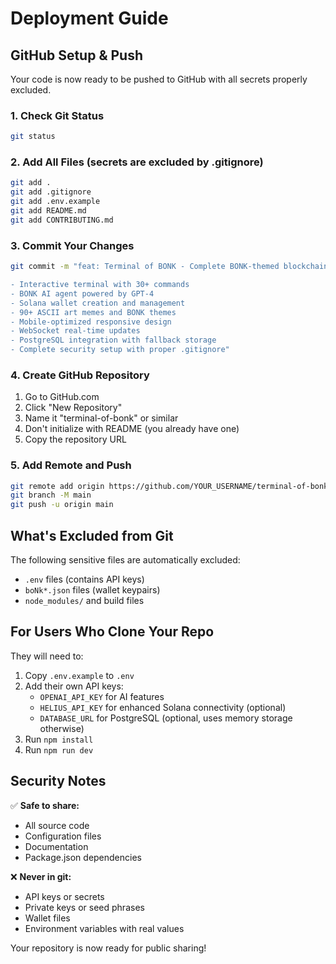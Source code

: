 # Deployment Guide

## GitHub Setup & Push

Your code is now ready to be pushed to GitHub with all secrets properly excluded.

### 1. Check Git Status
```bash
git status
```

### 2. Add All Files (secrets are excluded by .gitignore)
```bash
git add .
git add .gitignore
git add .env.example
git add README.md
git add CONTRIBUTING.md
```

### 3. Commit Your Changes
```bash
git commit -m "feat: Terminal of BONK - Complete BONK-themed blockchain terminal

- Interactive terminal with 30+ commands
- BONK AI agent powered by GPT-4
- Solana wallet creation and management
- 90+ ASCII art memes and BONK themes
- Mobile-optimized responsive design
- WebSocket real-time updates
- PostgreSQL integration with fallback storage
- Complete security setup with proper .gitignore"
```

### 4. Create GitHub Repository
1. Go to GitHub.com
2. Click "New Repository"
3. Name it "terminal-of-bonk" or similar
4. Don't initialize with README (you already have one)
5. Copy the repository URL

### 5. Add Remote and Push
```bash
git remote add origin https://github.com/YOUR_USERNAME/terminal-of-bonk.git
git branch -M main
git push -u origin main
```

## What's Excluded from Git

The following sensitive files are automatically excluded:
- `.env` files (contains API keys)
- `boNk*.json` files (wallet keypairs)
- `node_modules/` and build files

## For Users Who Clone Your Repo

They will need to:
1. Copy `.env.example` to `.env`
2. Add their own API keys:
   - `OPENAI_API_KEY` for AI features
   - `HELIUS_API_KEY` for enhanced Solana connectivity (optional)
   - `DATABASE_URL` for PostgreSQL (optional, uses memory storage otherwise)
3. Run `npm install`
4. Run `npm run dev`

## Security Notes

✅ **Safe to share:**
- All source code
- Configuration files
- Documentation
- Package.json dependencies

❌ **Never in git:**
- API keys or secrets
- Private keys or seed phrases
- Wallet files
- Environment variables with real values

Your repository is now ready for public sharing!
